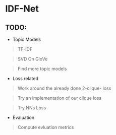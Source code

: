 # IDF-Net

## TODO: 

* Topic Models
> TF-IDF


> SVD On GloVe


> Find more topic models

* Loss related
 
> Work around the already done 2-clique- loss


> Try an implementation of our clique loss


> Try NNs Loss

* Evaluation

> Compute evluation metrics
